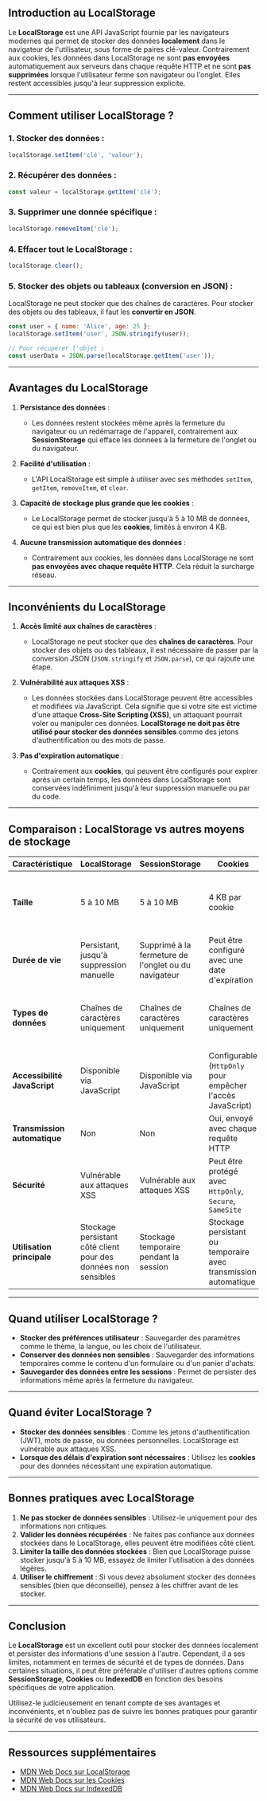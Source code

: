 ## **Introduction au LocalStorage**

Le **LocalStorage** est une API JavaScript fournie par les navigateurs modernes qui permet de stocker des données **localement** dans le navigateur de l'utilisateur, sous forme de paires clé-valeur. Contrairement aux cookies, les données dans LocalStorage ne sont **pas envoyées** automatiquement aux serveurs dans chaque requête HTTP et ne sont **pas supprimées** lorsque l'utilisateur ferme son navigateur ou l'onglet. Elles restent accessibles jusqu'à leur suppression explicite.

---

## **Comment utiliser LocalStorage ?**

### 1. **Stocker des données :**
```javascript
localStorage.setItem('clé', 'valeur');
```

### 2. **Récupérer des données :**
```javascript
const valeur = localStorage.getItem('clé');
```

### 3. **Supprimer une donnée spécifique :**
```javascript
localStorage.removeItem('clé');
```

### 4. **Effacer tout le LocalStorage :**
```javascript
localStorage.clear();
```

### 5. **Stocker des objets ou tableaux (conversion en JSON)** :
LocalStorage ne peut stocker que des chaînes de caractères. Pour stocker des objets ou des tableaux, il faut les **convertir en JSON**.
```javascript
const user = { name: 'Alice', age: 25 };
localStorage.setItem('user', JSON.stringify(user));

// Pour récupérer l'objet :
const userData = JSON.parse(localStorage.getItem('user'));
```

---

## **Avantages du LocalStorage**

1. **Persistance des données** :
   - Les données restent stockées même après la fermeture du navigateur ou un redémarrage de l'appareil, contrairement aux **SessionStorage** qui efface les données à la fermeture de l'onglet ou du navigateur.

2. **Facilité d'utilisation** :
   - L'API LocalStorage est simple à utiliser avec ses méthodes `setItem`, `getItem`, `removeItem`, et `clear`.

3. **Capacité de stockage plus grande que les cookies** :
   - Le LocalStorage permet de stocker jusqu'à 5 à 10 MB de données, ce qui est bien plus que les **cookies**, limités à environ 4 KB.

4. **Aucune transmission automatique des données** :
   - Contrairement aux cookies, les données dans LocalStorage ne sont **pas envoyées avec chaque requête HTTP**. Cela réduit la surcharge réseau.

---

## **Inconvénients du LocalStorage**

1. **Accès limité aux chaînes de caractères** :
   - LocalStorage ne peut stocker que des **chaînes de caractères**. Pour stocker des objets ou des tableaux, il est nécessaire de passer par la conversion JSON (`JSON.stringify` et `JSON.parse`), ce qui rajoute une étape.

2. **Vulnérabilité aux attaques XSS** :
   - Les données stockées dans LocalStorage peuvent être accessibles et modifiées via JavaScript. Cela signifie que si votre site est victime d'une attaque **Cross-Site Scripting (XSS)**, un attaquant pourrait voler ou manipuler ces données. **LocalStorage ne doit pas être utilisé pour stocker des données sensibles** comme des jetons d'authentification ou des mots de passe.

3. **Pas d'expiration automatique** :
   - Contrairement aux **cookies**, qui peuvent être configurés pour expirer après un certain temps, les données dans LocalStorage sont conservées indéfiniment jusqu'à leur suppression manuelle ou par du code.

---

## **Comparaison : LocalStorage vs autres moyens de stockage**

| **Caractéristique**           | **LocalStorage**                                            | **SessionStorage**                                        | **Cookies**                                               | **IndexedDB**                                               |
|-------------------------------|-------------------------------------------------------------|------------------------------------------------------------|-------------------------------------------------------------|--------------------------------------------------------------|
| **Taille**                    | 5 à 10 MB                                                   | 5 à 10 MB                                                   | 4 KB par cookie                                             | Limite beaucoup plus élevée (en fonction du navigateur)        |
| **Durée de vie**              | Persistant, jusqu'à suppression manuelle                     | Supprimé à la fermeture de l'onglet ou du navigateur        | Peut être configuré avec une date d'expiration               | Persistant, jusqu'à suppression manuelle                       |
| **Types de données**          | Chaînes de caractères uniquement                             | Chaînes de caractères uniquement                             | Chaînes de caractères uniquement                             | Données structurées (objets, tableaux, fichiers binaires)      |
| **Accessibilité JavaScript**  | Disponible via JavaScript                                    | Disponible via JavaScript                                   | Configurable (`HttpOnly` pour empêcher l'accès JavaScript)    | Accessible via des API plus complexes (asynchrone)             |
| **Transmission automatique**  | Non                                                          | Non                                                         | Oui, envoyé avec chaque requête HTTP                         | Non                                                           |
| **Sécurité**                  | Vulnérable aux attaques XSS                                  | Vulnérable aux attaques XSS                                  | Peut être protégé avec `HttpOnly`, `Secure`, `SameSite`      | Sécurisé, mais plus complexe à utiliser                        |
| **Utilisation principale**    | Stockage persistant côté client pour des données non sensibles | Stockage temporaire pendant la session                      | Stockage persistant ou temporaire avec transmission automatique | Stockage avancé pour grandes quantités de données structurées   |

---

## **Quand utiliser LocalStorage ?**

- **Stocker des préférences utilisateur** : Sauvegarder des paramètres comme le thème, la langue, ou les choix de l'utilisateur.
- **Conserver des données non sensibles** : Sauvegarder des informations temporaires comme le contenu d'un formulaire ou d'un panier d'achats.
- **Sauvegarder des données entre les sessions** : Permet de persister des informations même après la fermeture du navigateur.

---

## **Quand éviter LocalStorage ?**

- **Stocker des données sensibles** : Comme les jetons d'authentification (JWT), mots de passe, ou données personnelles. LocalStorage est vulnérable aux attaques XSS.
- **Lorsque des délais d'expiration sont nécessaires** : Utilisez les **cookies** pour des données nécessitant une expiration automatique.

---

## **Bonnes pratiques avec LocalStorage**

1. **Ne pas stocker de données sensibles** : Utilisez-le uniquement pour des informations non critiques.
2. **Valider les données récupérées** : Ne faites pas confiance aux données stockées dans le LocalStorage, elles peuvent être modifiées côté client.
3. **Limiter la taille des données stockées** : Bien que LocalStorage puisse stocker jusqu'à 5 à 10 MB, essayez de limiter l'utilisation à des données légères.
4. **Utiliser le chiffrement** : Si vous devez absolument stocker des données sensibles (bien que déconseillé), pensez à les chiffrer avant de les stocker.

---

## **Conclusion**

Le **LocalStorage** est un excellent outil pour stocker des données localement et persister des informations d'une session à l'autre. Cependant, il a ses limites, notamment en termes de sécurité et de types de données. Dans certaines situations, il peut être préférable d'utiliser d'autres options comme **SessionStorage**, **Cookies** ou **IndexedDB** en fonction des besoins spécifiques de votre application.

Utilisez-le judicieusement en tenant compte de ses avantages et inconvénients, et n'oubliez pas de suivre les bonnes pratiques pour garantir la sécurité de vos utilisateurs.

---

## **Ressources supplémentaires**

- [MDN Web Docs sur LocalStorage](https://developer.mozilla.org/fr/docs/Web/API/Window/localStorage)
- [MDN Web Docs sur les Cookies](https://developer.mozilla.org/fr/docs/Web/HTTP/Cookies)
- [MDN Web Docs sur IndexedDB](https://developer.mozilla.org/fr/docs/Web/API/IndexedDB_API)
